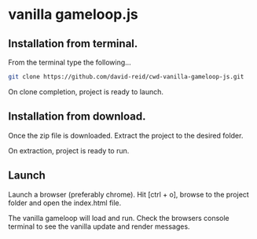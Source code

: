 # vanilla gameloop.js

## Installation from terminal.

From the terminal type the following...

```bash
git clone https://github.com/david-reid/cwd-vanilla-gameloop-js.git
```

On clone completion, project is ready to launch.

## Installation from download.

Once the zip file is downloaded. Extract the project to the desired
folder. 

On extraction, project is ready to run.

## Launch
Launch a browser (preferably chrome). Hit [ctrl + o], browse to
the project folder and open the index.html file.

The vanilla gameloop will load and run. Check the browsers console terminal
to see the vanilla update and render messages.
